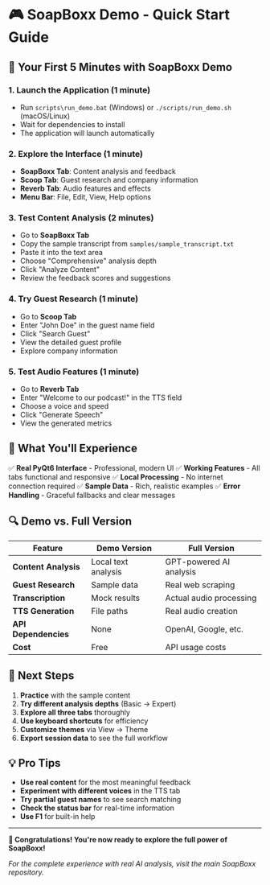 # 🎮 SoapBoxx Demo - Quick Start Guide

## 🚀 Your First 5 Minutes with SoapBoxx Demo

### 1. **Launch the Application** (1 minute)
- Run `scripts\run_demo.bat` (Windows) or `./scripts/run_demo.sh` (macOS/Linux)
- Wait for dependencies to install
- The application will launch automatically

### 2. **Explore the Interface** (1 minute)
- **SoapBoxx Tab**: Content analysis and feedback
- **Scoop Tab**: Guest research and company information
- **Reverb Tab**: Audio features and effects
- **Menu Bar**: File, Edit, View, Help options

### 3. **Test Content Analysis** (2 minutes)
- Go to **SoapBoxx Tab**
- Copy the sample transcript from `samples/sample_transcript.txt`
- Paste it into the text area
- Choose "Comprehensive" analysis depth
- Click "Analyze Content"
- Review the feedback scores and suggestions

### 4. **Try Guest Research** (1 minute)
- Go to **Scoop Tab**
- Enter "John Doe" in the guest name field
- Click "Search Guest"
- View the detailed guest profile
- Explore company information

### 5. **Test Audio Features** (1 minute)
- Go to **Reverb Tab**
- Enter "Welcome to our podcast!" in the TTS field
- Choose a voice and speed
- Click "Generate Speech"
- View the generated metrics

## 🎯 What You'll Experience

✅ **Real PyQt6 Interface** - Professional, modern UI
✅ **Working Features** - All tabs functional and responsive
✅ **Local Processing** - No internet connection required
✅ **Sample Data** - Rich, realistic examples
✅ **Error Handling** - Graceful fallbacks and clear messages

## 🔍 Demo vs. Full Version

| Feature | Demo Version | Full Version |
|---------|-------------|--------------|
| **Content Analysis** | Local text analysis | GPT-powered AI analysis |
| **Guest Research** | Sample data | Real web scraping |
| **Transcription** | Mock results | Actual audio processing |
| **TTS Generation** | File paths | Real audio creation |
| **API Dependencies** | None | OpenAI, Google, etc. |
| **Cost** | Free | API usage costs |

## 🚀 Next Steps

1. **Practice** with the sample content
2. **Try different analysis depths** (Basic → Expert)
3. **Explore all three tabs** thoroughly
4. **Use keyboard shortcuts** for efficiency
5. **Customize themes** via View → Theme
6. **Export session data** to see the full workflow

## 💡 Pro Tips

- **Use real content** for the most meaningful feedback
- **Experiment with different voices** in the TTS tab
- **Try partial guest names** to see search matching
- **Check the status bar** for real-time information
- **Use F1** for built-in help

---

**🎉 Congratulations! You're now ready to explore the full power of SoapBoxx!**

*For the complete experience with real AI analysis, visit the main SoapBoxx repository.*

